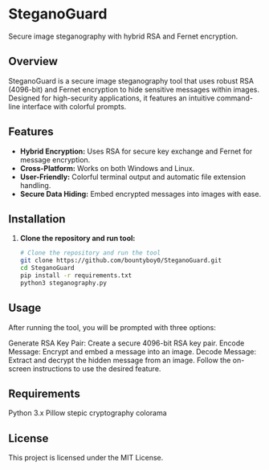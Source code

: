 # SteganoGuard

Secure image steganography with hybrid RSA and Fernet encryption.

## Overview

SteganoGuard is a secure image steganography tool that uses robust RSA (4096-bit) and Fernet encryption to hide sensitive messages within images. Designed for high-security applications, it features an intuitive command-line interface with colorful prompts.

## Features

- **Hybrid Encryption:** Uses RSA for secure key exchange and Fernet for message encryption.
- **Cross-Platform:** Works on both Windows and Linux.
- **User-Friendly:** Colorful terminal output and automatic file extension handling.
- **Secure Data Hiding:** Embed encrypted messages into images with ease.

## Installation

1. **Clone the repository and run tool:**

   ```bash
   # Clone the repository and run the tool
   git clone https://github.com/bountyboy0/SteganoGuard.git
   cd SteganoGuard
   pip install -r requirements.txt
   python3 steganography.py

## Usage
After running the tool, you will be prompted with three options:

Generate RSA Key Pair: Create a secure 4096-bit RSA key pair.
Encode Message: Encrypt and embed a message into an image.
Decode Message: Extract and decrypt the hidden message from an image.
Follow the on-screen instructions to use the desired feature.

## Requirements
Python 3.x
Pillow
stepic
cryptography
colorama 

## License
This project is licensed under the MIT License.



